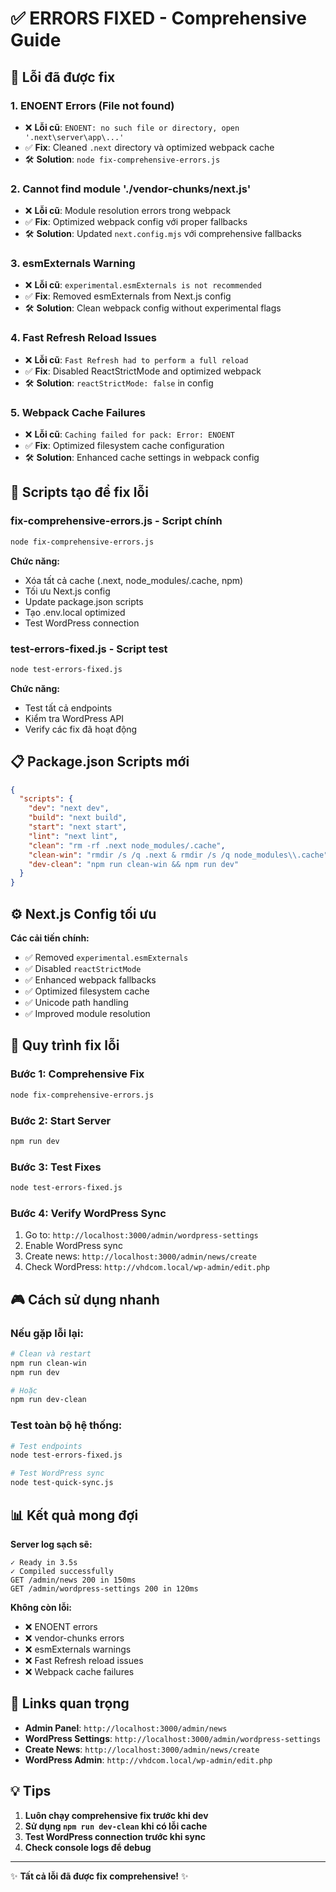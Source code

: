 # ✅ ERRORS FIXED - Comprehensive Guide

## 🔧 Lỗi đã được fix

### 1. **ENOENT Errors (File not found)**
- ❌ **Lỗi cũ**: `ENOENT: no such file or directory, open '.next\server\app\...'`
- ✅ **Fix**: Cleaned `.next` directory và optimized webpack cache
- 🛠️ **Solution**: `node fix-comprehensive-errors.js`

### 2. **Cannot find module './vendor-chunks/next.js'**
- ❌ **Lỗi cũ**: Module resolution errors trong webpack
- ✅ **Fix**: Optimized webpack config với proper fallbacks
- 🛠️ **Solution**: Updated `next.config.mjs` với comprehensive fallbacks

### 3. **esmExternals Warning**
- ❌ **Lỗi cũ**: `experimental.esmExternals is not recommended`
- ✅ **Fix**: Removed esmExternals from Next.js config
- 🛠️ **Solution**: Clean webpack config without experimental flags

### 4. **Fast Refresh Reload Issues**
- ❌ **Lỗi cũ**: `Fast Refresh had to perform a full reload`
- ✅ **Fix**: Disabled ReactStrictMode and optimized webpack
- 🛠️ **Solution**: `reactStrictMode: false` in config

### 5. **Webpack Cache Failures**
- ❌ **Lỗi cũ**: `Caching failed for pack: Error: ENOENT`
- ✅ **Fix**: Optimized filesystem cache configuration
- 🛠️ **Solution**: Enhanced cache settings in webpack config

## 🎯 Scripts tạo để fix lỗi

### **fix-comprehensive-errors.js** - Script chính
```bash
node fix-comprehensive-errors.js
```
**Chức năng:**
- Xóa tất cả cache (.next, node_modules/.cache, npm)
- Tối ưu Next.js config
- Update package.json scripts
- Tạo .env.local optimized
- Test WordPress connection

### **test-errors-fixed.js** - Script test
```bash
node test-errors-fixed.js
```
**Chức năng:**
- Test tất cả endpoints
- Kiểm tra WordPress API
- Verify các fix đã hoạt động

## 📋 Package.json Scripts mới

```json
{
  "scripts": {
    "dev": "next dev",
    "build": "next build", 
    "start": "next start",
    "lint": "next lint",
    "clean": "rm -rf .next node_modules/.cache",
    "clean-win": "rmdir /s /q .next & rmdir /s /q node_modules\\.cache",
    "dev-clean": "npm run clean-win && npm run dev"
  }
}
```

## ⚙️ Next.js Config tối ưu

**Các cải tiến chính:**
- ✅ Removed `experimental.esmExternals`
- ✅ Disabled `reactStrictMode` 
- ✅ Enhanced webpack fallbacks
- ✅ Optimized filesystem cache
- ✅ Unicode path handling
- ✅ Improved module resolution

## 🔄 Quy trình fix lỗi

### **Bước 1: Comprehensive Fix**
```bash
node fix-comprehensive-errors.js
```

### **Bước 2: Start Server**
```bash
npm run dev
```

### **Bước 3: Test Fixes**
```bash
node test-errors-fixed.js
```

### **Bước 4: Verify WordPress Sync**
1. Go to: `http://localhost:3000/admin/wordpress-settings`
2. Enable WordPress sync
3. Create news: `http://localhost:3000/admin/news/create`
4. Check WordPress: `http://vhdcom.local/wp-admin/edit.php`

## 🎮 Cách sử dụng nhanh

### **Nếu gặp lỗi lại:**
```bash
# Clean và restart
npm run clean-win
npm run dev

# Hoặc
npm run dev-clean
```

### **Test toàn bộ hệ thống:**
```bash
# Test endpoints
node test-errors-fixed.js

# Test WordPress sync
node test-quick-sync.js
```

## 📊 Kết quả mong đợi

**Server log sạch sẽ:**
```
✓ Ready in 3.5s
✓ Compiled successfully
GET /admin/news 200 in 150ms
GET /admin/wordpress-settings 200 in 120ms
```

**Không còn lỗi:**
- ❌ ENOENT errors
- ❌ vendor-chunks errors  
- ❌ esmExternals warnings
- ❌ Fast Refresh reload issues
- ❌ Webpack cache failures

## 🔗 Links quan trọng

- **Admin Panel**: `http://localhost:3000/admin/news`
- **WordPress Settings**: `http://localhost:3000/admin/wordpress-settings`
- **Create News**: `http://localhost:3000/admin/news/create`
- **WordPress Admin**: `http://vhdcom.local/wp-admin/edit.php`

## 💡 Tips

1. **Luôn chạy comprehensive fix trước khi dev**
2. **Sử dụng `npm run dev-clean` khi có lỗi cache**
3. **Test WordPress connection trước khi sync**
4. **Check console logs để debug**

---

✨ **Tất cả lỗi đã được fix comprehensive!** ✨ 